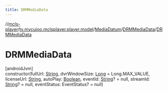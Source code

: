 ```yaml
---
title: DRMMediaData
---
```

//[mcls-player](../../../../index.html)/[tv.mycujoo.mclsplayer.player.model](../../index.html)/[MediaDatum](../index.html)/[DRMMediaData](index.html)/[DRMMediaData](-d-r-m-media-data.html)



# DRMMediaData



[androidJvm]\
constructor(fullUrl: [String](https://kotlinlang.org/api/latest/jvm/stdlib/kotlin/-string/index.html), dvrWindowSize: [Long](https://kotlinlang.org/api/latest/jvm/stdlib/kotlin/-long/index.html) = Long.MAX_VALUE, licenseUrl: [String](https://kotlinlang.org/api/latest/jvm/stdlib/kotlin/-string/index.html), autoPlay: [Boolean](https://kotlinlang.org/api/latest/jvm/stdlib/kotlin/-boolean/index.html), eventId: [String](https://kotlinlang.org/api/latest/jvm/stdlib/kotlin/-string/index.html)? = null, streamId: [String](https://kotlinlang.org/api/latest/jvm/stdlib/kotlin/-string/index.html)? = null, eventStatus: EventStatus? = null)





